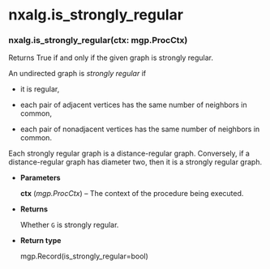 # nxalg.is_strongly_regular


### nxalg.is_strongly_regular(ctx: mgp.ProcCtx)
Returns True if and only if the given graph is strongly
regular.

An undirected graph is *strongly regular* if


* it is regular,


* each pair of adjacent vertices has the same number of neighbors in
common,


* each pair of nonadjacent vertices has the same number of neighbors
in common.

Each strongly regular graph is a distance-regular graph.
Conversely, if a distance-regular graph has diameter two, then it is
a strongly regular graph.


* **Parameters**

    **ctx** (*mgp.ProcCtx*) – The context of the procedure being executed.



* **Returns**

    Whether `G` is strongly regular.



* **Return type**

    mgp.Record(is_strongly_regular=bool)
